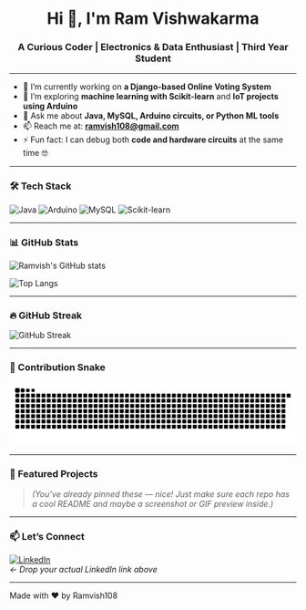 <h1 align="center">Hi 👋, I'm Ram Vishwakarma </h1>
<h3 align="center">A Curious Coder | Electronics & Data Enthusiast | Third Year Student</h3>

---

- 🔭 I’m currently working on **a Django-based Online Voting System**
- 🌱 I’m exploring **machine learning with Scikit-learn** and **IoT projects using Arduino**
- 💬 Ask me about **Java, MySQL, Arduino circuits, or Python ML tools**
- 📫 Reach me at: **ramvish108@gmail.com** 
- ⚡ Fun fact: I can debug both **code and hardware circuits** at the same time 🤓

---

### 🛠️ Tech Stack
![Java](https://img.shields.io/badge/Java-ED8B00?style=for-the-badge&logo=java&logoColor=white)
![Arduino](https://img.shields.io/badge/Arduino-00979D?style=for-the-badge&logo=arduino&logoColor=white)
![MySQL](https://img.shields.io/badge/MySQL-00000F?style=for-the-badge&logo=mysql&logoColor=white)
![Scikit-learn](https://img.shields.io/badge/Scikit--Learn-F7931E?style=for-the-badge&logo=scikit-learn&logoColor=white)

---

### 📊 GitHub Stats
![Ramvish's GitHub stats](https://github-readme-stats.vercel.app/api?username=Ramvish108&show_icons=true&theme=tokyonight)

![Top Langs](https://github-readme-stats.vercel.app/api/top-langs/?username=Ramvish108&layout=compact&theme=tokyonight)

---

### 🔥 GitHub Streak
![GitHub Streak](https://streak-stats.demolab.com?user=Ramvish108&theme=tokyonight)

---

### 🐍 Contribution Snake
![snake gif](https://github.com/Ramvish108/Ramvish108/blob/output/github-contribution-grid-snake.svg)

---

### 🚀 Featured Projects
> _(You’ve already pinned these — nice! Just make sure each repo has a cool README and maybe a screenshot or GIF preview inside.)_

---

### 📫 Let’s Connect
[![LinkedIn](https://img.shields.io/badge/LinkedIn-blue?style=flat-square&logo=linkedin)](https://www.linkedin.com)  
_← Drop your actual LinkedIn link above_

---

Made with ❤️ by Ramvish108
